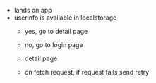 - lands on app
- userinfo is available in localstorage
  - yes, go to detail page
  - no, go to login page

  - detail page
   - on fetch request, if request fails send retry
